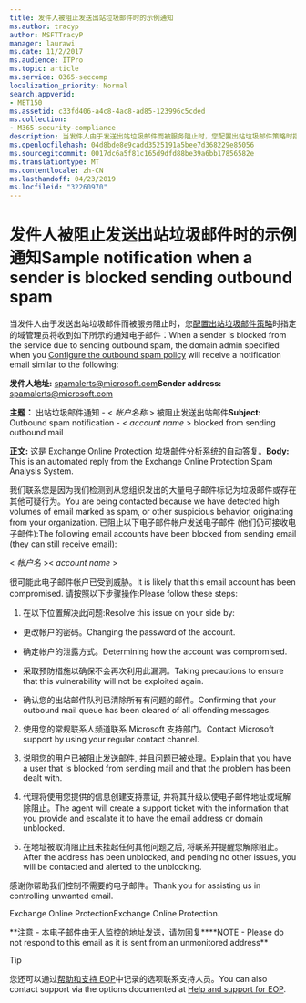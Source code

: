 ```yaml
---
title: 发件人被阻止发送出站垃圾邮件时的示例通知
ms.author: tracyp
author: MSFTTracyP
manager: laurawi
ms.date: 11/2/2017
ms.audience: ITPro
ms.topic: article
ms.service: O365-seccomp
localization_priority: Normal
search.appverid:
- MET150
ms.assetid: c33fd406-a4c8-4ac8-ad85-123996c5cded
ms.collection:
- M365-security-compliance
description: 当发件人由于发送出站垃圾邮件而被服务阻止时，您配置出站垃圾邮件策略时指定的域管理员将收到如下所示的通知电子邮件：
ms.openlocfilehash: 04d8bde8e9cadd3525191a5bee7d368229e85056
ms.sourcegitcommit: 0017dc6a5f81c165d9dfd88be39a6bb17856582e
ms.translationtype: MT
ms.contentlocale: zh-CN
ms.lasthandoff: 04/23/2019
ms.locfileid: "32260970"
---
```

# <a name="sample-notification-when-a-sender-is-blocked-sending-outbound-spam"></a><span data-ttu-id="ac678-103">发件人被阻止发送出站垃圾邮件时的示例通知</span><span class="sxs-lookup"><span data-stu-id="ac678-103">Sample notification when a sender is blocked sending outbound spam</span></span>

<span data-ttu-id="ac678-104">当发件人由于发送出站垃圾邮件而被服务阻止时，您[配置出站垃圾邮件策略](configure-the-outbound-spam-policy.md)时指定的域管理员将收到如下所示的通知电子邮件：</span><span class="sxs-lookup"><span data-stu-id="ac678-104">When a sender is blocked from the service due to sending outbound spam, the domain admin specified when you [Configure the outbound spam policy](configure-the-outbound-spam-policy.md) will receive a notification email similar to the following:</span></span> 
  
 <span data-ttu-id="ac678-105">**发件人地址:** spamalerts@microsoft.com</span><span class="sxs-lookup"><span data-stu-id="ac678-105">**Sender address:** spamalerts@microsoft.com</span></span> 
  
 <span data-ttu-id="ac678-106">**主题：** 出站垃圾邮件通知 - \<  *帐户名称*  \> 被阻止发送出站邮件</span><span class="sxs-lookup"><span data-stu-id="ac678-106">**Subject:** Outbound spam notification - \<  *account name*  \> blocked from sending outbound mail</span></span> 
  
 <span data-ttu-id="ac678-107">**正文:** 这是 Exchange Online Protection 垃圾邮件分析系统的自动答复。</span><span class="sxs-lookup"><span data-stu-id="ac678-107">**Body:** This is an automated reply from the Exchange Online Protection Spam Analysis System.</span></span> 
  
<span data-ttu-id="ac678-108">我们联系您是因为我们检测到从您组织发出的大量电子邮件标记为垃圾邮件或存在其他可疑行为。</span><span class="sxs-lookup"><span data-stu-id="ac678-108">You are being contacted because we have detected high volumes of email marked as spam, or other suspicious behavior, originating from your organization.</span></span> <span data-ttu-id="ac678-109">已阻止以下电子邮件帐户发送电子邮件 (他们仍可接收电子邮件):</span><span class="sxs-lookup"><span data-stu-id="ac678-109">The following email accounts have been blocked from sending email (they can still receive email):</span></span>
  
<span data-ttu-id="ac678-110">\< *帐户名*  \></span><span class="sxs-lookup"><span data-stu-id="ac678-110">\< *account name*  \></span></span> 
  
<span data-ttu-id="ac678-111">很可能此电子邮件帐户已受到威胁。</span><span class="sxs-lookup"><span data-stu-id="ac678-111">It is likely that this email account has been compromised.</span></span> <span data-ttu-id="ac678-112">请按照以下步骤操作:</span><span class="sxs-lookup"><span data-stu-id="ac678-112">Please follow these steps:</span></span>
  
1. <span data-ttu-id="ac678-113">在以下位置解决此问题:</span><span class="sxs-lookup"><span data-stu-id="ac678-113">Resolve this issue on your side by:</span></span>
    
  - <span data-ttu-id="ac678-114">更改帐户的密码。</span><span class="sxs-lookup"><span data-stu-id="ac678-114">Changing the password of the account.</span></span>
    
  - <span data-ttu-id="ac678-115">确定帐户的泄露方式。</span><span class="sxs-lookup"><span data-stu-id="ac678-115">Determining how the account was compromised.</span></span>
    
  - <span data-ttu-id="ac678-116">采取预防措施以确保不会再次利用此漏洞。</span><span class="sxs-lookup"><span data-stu-id="ac678-116">Taking precautions to ensure that this vulnerability will not be exploited again.</span></span>
    
  - <span data-ttu-id="ac678-117">确认您的出站邮件队列已清除所有有问题的邮件。</span><span class="sxs-lookup"><span data-stu-id="ac678-117">Confirming that your outbound mail queue has been cleared of all offending messages.</span></span>
    
2. <span data-ttu-id="ac678-118">使用您的常规联系人频道联系 Microsoft 支持部门。</span><span class="sxs-lookup"><span data-stu-id="ac678-118">Contact Microsoft support by using your regular contact channel.</span></span>
    
3. <span data-ttu-id="ac678-119">说明您的用户已被阻止发送邮件, 并且问题已被处理。</span><span class="sxs-lookup"><span data-stu-id="ac678-119">Explain that you have a user that is blocked from sending mail and that the problem has been dealt with.</span></span>
    
4. <span data-ttu-id="ac678-120">代理将使用您提供的信息创建支持票证, 并将其升级以使电子邮件地址或域解除阻止。</span><span class="sxs-lookup"><span data-stu-id="ac678-120">The agent will create a support ticket with the information that you provide and escalate it to have the email address or domain unblocked.</span></span>
    
5. <span data-ttu-id="ac678-121">在地址被取消阻止且未挂起任何其他问题之后, 将联系并提醒您解除阻止。</span><span class="sxs-lookup"><span data-stu-id="ac678-121">After the address has been unblocked, and pending no other issues, you will be contacted and alerted to the unblocking.</span></span>
    
<span data-ttu-id="ac678-122">感谢你帮助我们控制不需要的电子邮件。</span><span class="sxs-lookup"><span data-stu-id="ac678-122">Thank you for assisting us in controlling unwanted email.</span></span>
  
<span data-ttu-id="ac678-123">Exchange Online Protection</span><span class="sxs-lookup"><span data-stu-id="ac678-123">Exchange Online Protection.</span></span>
  
<span data-ttu-id="ac678-124">\*\*注意 - 本电子邮件由无人监控的地址发送，请勿回复\*\*</span><span class="sxs-lookup"><span data-stu-id="ac678-124">\*\*NOTE - Please do not respond to this email as it is sent from an unmonitored address\*\*</span></span>
  
> [!TIP]
> <span data-ttu-id="ac678-125">您还可以通过[帮助和支持 EOP](eop/help-and-support-for-eop.md)中记录的选项联系支持人员。</span><span class="sxs-lookup"><span data-stu-id="ac678-125">You can also contact support via the options documented at [Help and support for EOP](eop/help-and-support-for-eop.md).</span></span> 
  

